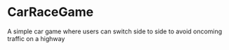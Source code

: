 # CarRaceGame
A simple car game where users can switch side to side to avoid oncoming traffic on a highway
